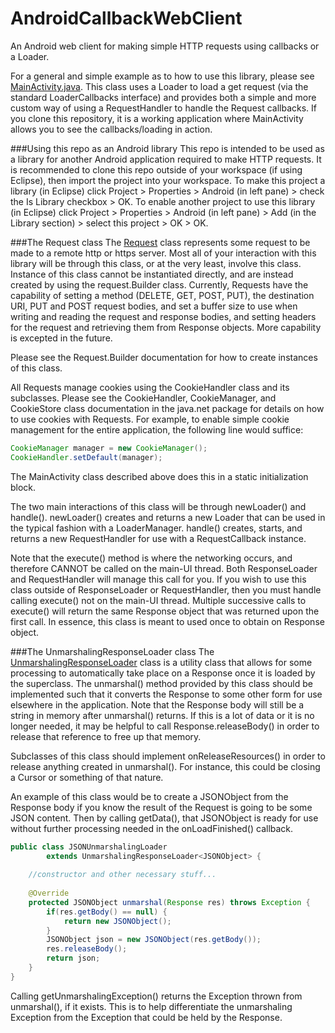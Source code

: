 AndroidCallbackWebClient
========================

An Android web client for making simple HTTP requests using callbacks or a Loader.

For a general and simple example as to how to use this library, please see [MainActivity.java](https://github.com/ericelsken/AndroidCallbackWebClient/blob/master/src/com/ericelsken/android/web/example/MainActivity.java).
This class uses a Loader to load a get request (via the standard LoaderCallbacks interface) and provides both a simple and more custom way of using a RequestHandler to handle the Request callbacks.
If you clone this repository, it is a working application where MainActivity allows you to see the callbacks/loading in action.

###Using this repo as an Android library
This repo is intended to be used as a library for another Android application required to make HTTP requests.
It is recommended to clone this repo outside of your workspace (if using Eclipse), then import the project into your workspace.
To make this project a library (in Eclipse) click Project > Properties > Android (in left pane) > check the Is Library checkbox > OK.
To enable another project to use this library (in Eclipse) click Project > Properties > Android (in left pane) > Add (in the Library section) > select this project > OK > OK.

###The Request class
The
[Request](https://github.com/ericelsken/AndroidCallbackWebClient/blob/master/src/com/ericelsken/android/web/Request.java) 
class represents some request to be made to a remote http or https server. Most all of your interaction with
this library will be through this class, or at the very least, involve this class.
Instance of this class cannot be instantiated directly, and are instead created by using the request.Builder class.
Currently, Requests have the capability of setting a method (DELETE, GET, POST, PUT), the destination URI,
PUT and POST request bodies, and set a buffer size to use when writing and reading the request and response bodies,
and setting headers for the request and retrieving them from Response objects.
More capability is excepted in the future.

Please see the Request.Builder documentation for how to create instances of this class.

All Requests manage cookies using the CookieHandler class and its subclasses. Please see the CookieHandler,
CookieManager, and CookieStore class documentation in the java.net package for details on how to use cookies with
Requests.
For example, to enable simple cookie management for the entire application, the following line would suffice:
```java
CookieManager manager = new CookieManager();
CookieHandler.setDefault(manager);
```
The MainActivity class described above does this in a static initialization block.

The two main interactions of this class will be through newLoader() and handle().
newLoader() creates and returns a new Loader<Response> that can be used in the typical fashion with a LoaderManager.
handle() creates, starts, and returns a new RequestHandler for use with a RequestCallback instance.

Note that the execute() method is where the networking occurs, and therefore CANNOT be called on the main-UI thread.
Both ResponseLoader and RequestHandler will manage this call for you. If you wish to use this class outside of 
ResponseLoader or RequestHandler, then you must handle calling execute() not on the main-UI thread.
Multiple successive calls to execute() will return the same Response object that was returned upon the first call.
In essence, this class is meant to used once to obtain on Response object.

###The UnmarshalingResponseLoader class
The
[UnmarshalingResponseLoader](https://github.com/ericelsken/AndroidCallbackWebClient/blob/master/src/com/ericelsken/android/web/content/UnmarshalingResponseLoader.java)
class is a utility class that allows for some processing to automatically take place
on a Response once it is loaded by the superclass.
The unmarshal() method provided by this class should be implemented such that
it converts the Response to some other form for use elsewhere in the
application. Note that the Response body will still be a string in memory
after unmarshal() returns. If this is a lot of data or it is no longer needed,
it may be helpful to call Response.releaseBody() in order to release that
reference to free up that memory.

Subclasses of this class should implement onReleaseResources() in order to
release anything created in unmarshal(). For instance, this could be closing
a Cursor or something of that nature.

An example of this class would be to create a JSONObject from the Response
body if you know the result of the Request is going to be some JSON content.
Then by calling getData(), that JSONObject is ready for use without further
processing needed in the onLoadFinished() callback.
```java
public class JSONUnmarshalingLoader 
		extends UnmarshalingResponseLoader<JSONObject> {
	
	//constructor and other necessary stuff...
	
	@Override
	protected JSONObject unmarshal(Response res) throws Exception {
		if(res.getBody() == null) {
			return new JSONObject();
		}
		JSONObject json = new JSONObject(res.getBody());
		res.releaseBody();
		return json;
	}
}
```

Calling getUnmarshalingException() returns the Exception thrown from
unmarshal(), if it exists. This is to help differentiate the unmarshaling
Exception from the Exception that could be held by the Response.

